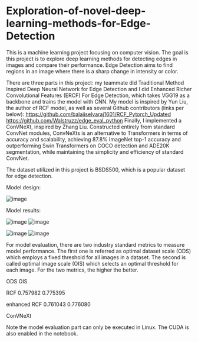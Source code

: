 # Exploration-of-novel-deep-learning-methods-for-Edge-Detection

This is a machine learning project focusing on computer vision. The goal is this project is to explore deep learning methods for detecting edges in images and compare their performance. Edge Detection aims to find regions in an image where there is a sharp change in intensity or color.

There are three parts in this project: my teammate did Traditional Method Inspired Deep Neural Network for Edge Detection and I did Enhanced Richer Convolutional Features (ERCF) For Edge Detection, which takes VGG19 as a backbone and trains the model with CNN. My model is inspired by Yun Liu, the author of RCF model, as well as several Github contributors (links per below):
https://github.com/balajiselvaraj1601/RCF_Pytorch_Updated
https://github.com/Walstruzz/edge_eval_python
Finally, I implemented a ConVNeXt, inspired by Zhang Liu.  Constructed entirely from standard ConvNet modules, ConvNeXts is an alternative to Transformers in terms of accuracy and scalability, achieving 87.8% ImageNet top-1 accuracy and outperforming Swin Transformers on COCO detection and ADE20K segmentation, while maintaining the simplicity and efficiency of standard ConvNet.

The dataset utilized in this project is BSDS500, which is a popular dataset for edge detection.

Model design:

![image](https://user-images.githubusercontent.com/75347096/132914105-3e972c01-fc0b-4d3a-b675-2fb941b9688f.png)

Model results:

![image](https://user-images.githubusercontent.com/75347096/132917991-110a6c88-2175-4faa-b232-eaadc526d3c2.png)
![image](https://user-images.githubusercontent.com/75347096/132918005-e161d4fc-5163-480d-9dbf-bd192e56f73f.png)

![image](https://user-images.githubusercontent.com/75347096/132918020-a43dbb41-e4ce-4d5b-b4fc-a65e440a2c8d.png)
![image](https://user-images.githubusercontent.com/75347096/132918028-24ad84c3-3afb-408e-af9b-b26e64e45576.png)

For model evaluation, there are two industry standard metrics to measure model performance. The first one is referred as optimal dataset scale (ODS) which employs a fixed threshold for all images in a dataset. The second is called optimal image scale (OIS) which selects an optimal threshold for each image. For the two metrics, the higher the better.

ODS	        OIS
		  
RCF	        0.757982	0.775395

enhanced RCF	0.761043	0.776080

ConVNeXt 

Note the model evaluation part can only be executed in Linux. The CUDA is also enabled in the notebook.